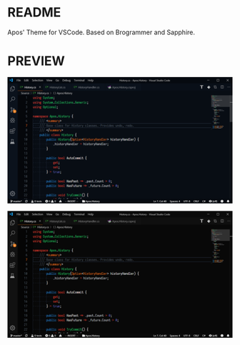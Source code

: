 # README
Apos' Theme for VSCode. Based on Brogrammer and Sapphire.

# PREVIEW
<a href="https://raw.githubusercontent.com/apostolique/apostheme/master/docs/Preview.png?1" target="_blank"><img src="https://raw.githubusercontent.com/apostolique/apostheme/master/docs/Preview.png?1" alt="Preview"></a>

<a href="https://raw.githubusercontent.com/apostolique/apostheme/master/docs/Preview-gray.png?1" target="_blank"><img src="https://raw.githubusercontent.com/apostolique/apostheme/master/docs/Preview-gray.png?1" alt="Preview-gray"></a>